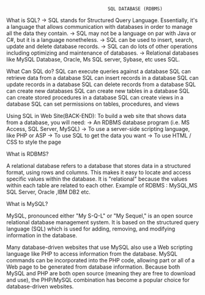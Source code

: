                                          SQL DATABASE (RDBMS) 

What is SQL?
-> SQL stands for Structured Query Language. Essentially, it's a language that allows communication with databases in order to manage      all the data they contain. 
-> SQL may not be a language on par with Java or C#, but it is a language nonetheless. 
-> SQL can be used to insert, search, update and delete database records. 
-> SQL can do lots of other operations including optimizing and maintenance of databases.
-> Relational databases like MySQL Database, Oracle, Ms SQL server, Sybase, etc uses SQL.

What Can SQL do?
SQL can execute queries against a database
SQL can retrieve data from a database
SQL can insert records in a database
SQL can update records in a database
SQL can delete records from a database
SQL can create new databases
SQL can create new tables in a database
SQL can create stored procedures in a database
SQL can create views in a database
SQL can set permissions on tables, procedures, and views

Using SQL in Web Site(BACK-END):
 To build a web site that shows data from a database, you will need:
-> An RDBMS database program (i.e. MS Access, SQL Server, MySQL)
-> To use a server-side scripting language, like PHP or ASP
-> To use SQL to get the data you want
-> To use HTML / CSS to style the page


What is RDBMS?

A relational database refers to a database that stores data in a structured format, using rows and columns. This makes it easy to locate and access specific values within the database. It is "relational" because the values within each table are related to each other.
Example of RDBMS : MySQL,MS SQL Server, Oracle ,IBM DB2 etc.


What is MySQL?

MySQL, pronounced either "My S-Q-L" or "My Sequel," is an open source relational database management system. It is based on the structured query language (SQL)  which is used for adding, removing, and modifying information in the database. 

Many database-driven websites that use MySQL also use a Web scripting language like PHP to access information from the database. MySQL commands can be incorporated into the PHP code, allowing part or all of a Web page to be generated from database information. Because both MySQL and PHP are both open source (meaning they are free to download and use), the PHP/MySQL combination has become a popular choice for database-driven websites. 
